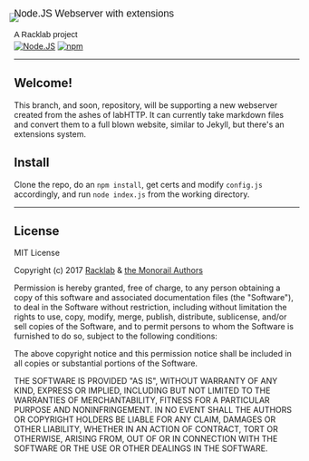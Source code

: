 <img style="margin-left: -8px;" src="http://github.racklab.xyz/images/monorail/logo/transparent.png">

<p style="font-family: 'Fugaz One', sans-serif; font-size: 1.1rem; margin-top: -25px;">Node.JS Webserver with extensions</p>
<p  style="font-family: 'Fugaz One', sans-serif; font-size: 0.9rem;">A Racklab project</p>

<p style="margin-top: -10px">
<a href="http://nodejs.org"><img src="https://img.shields.io/badge/Node.js-6.9.1-339933.svg?style=flat-square" alt="Node.JS"></a>
<a href="http://npmjs.com"><img src="https://img.shields.io/badge/npm-3.10.8-C12127.svg?style=flat-square" alt="npm"></a>
</p>

---

## Welcome! 

This branch, and soon, repository, will be supporting a new webserver created from the ashes of labHTTP. It can currently take markdown files and convert them to a full blown website, similar to Jekyll, but there's an extensions system.

## Install

Clone the repo, do an `npm install`, get certs and modify `config.js` accordingly, and run `node index.js` from the working directory.

---

## License

MIT License

Copyright (c) 2017 [Racklab](https://github.com/orgs/racklab/people) & [the Monorail Authors](https://github.com/racklab/Monorail/graphs/contributors)

Permission is hereby granted, free of charge, to any person obtaining a copy
of this software and associated documentation files (the "Software"), to deal
in the Software without restriction, including without limitation the rights
to use, copy, modify, merge, publish, distribute, sublicense, and/or sell
copies of the Software, and to permit persons to whom the Software is
furnished to do so, subject to the following conditions:

The above copyright notice and this permission notice shall be included in all
copies or substantial portions of the Software.

THE SOFTWARE IS PROVIDED "AS IS", WITHOUT WARRANTY OF ANY KIND, EXPRESS OR
IMPLIED, INCLUDING BUT NOT LIMITED TO THE WARRANTIES OF MERCHANTABILITY,
FITNESS FOR A PARTICULAR PURPOSE AND NONINFRINGEMENT. IN NO EVENT SHALL THE
AUTHORS OR COPYRIGHT HOLDERS BE LIABLE FOR ANY CLAIM, DAMAGES OR OTHER
LIABILITY, WHETHER IN AN ACTION OF CONTRACT, TORT OR OTHERWISE, ARISING FROM,
OUT OF OR IN CONNECTION WITH THE SOFTWARE OR THE USE OR OTHER DEALINGS IN THE
SOFTWARE.